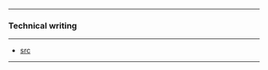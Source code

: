 
---

### Technical writing

---

* [src](https://www.instructionalsolutions.com/blog/become-a-technical-writer)

---
